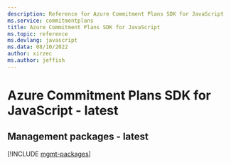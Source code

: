```yaml
---
description: Reference for Azure Commitment Plans SDK for JavaScript
ms.service: commitmentplans
title: Azure Commitment Plans SDK for JavaScript
ms.topic: reference
ms.devlang: javascript
ms.data: 08/10/2022
author: xirzec
ms.author: jeffish
---
```

# Azure Commitment Plans SDK for JavaScript - latest

## Management packages - latest
[!INCLUDE [mgmt-packages](commitment-plans-mgmt-index.md)]